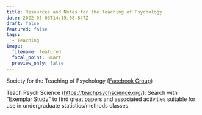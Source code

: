 ```yaml
---
title: Resources and Notes for the Teaching of Psychology
date: 2022-03-03T14:15:08.847Z
draft: false
featured: false
tags:
  - Teaching
image:
  filename: featured
  focal_point: Smart
  preview_only: false
---
```

Society for the Teaching of Psychology ([Facebook Group](https://www.facebook.com/groups/teachpsych/))

Teach Psych Science (<https://teachpsychscience.org/>): Search with "Exemplar Study" to find great papers and associated activities suitable for use in undergraduate statistics/methods classes.